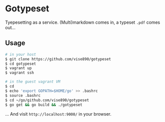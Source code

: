 # Gotypeset

Tyepesetting as a service. (Multi)markdown comes in, a typeset `.pdf` comes
out...


## Usage

```bash
# in your host
$ git clone https://github.com/vise890/gotypeset
$ cd gotypeset
$ vagrant up
$ vagrant ssh
```

```bash
# in the guest vagrant VM
$ cd
$ echo 'export GOPATH=$HOME/go' >> .bashrc
$ source .bashrc
$ cd ~/go/github.com/vise890/gotypeset
$ go get && go build && ./gotypeset
```

... And visit `http://localhost:9000/` in your browser.
